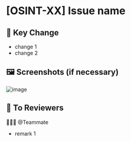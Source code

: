 # [OSINT-XX] Issue name
## 🔑 Key Change 
- change 1
- change 2

## 🖼️ Screenshots (if necessary)
![image]()


## 🙏 To Reviewers
🧑‍🤝‍🧑 @Teammate
- remark 1
